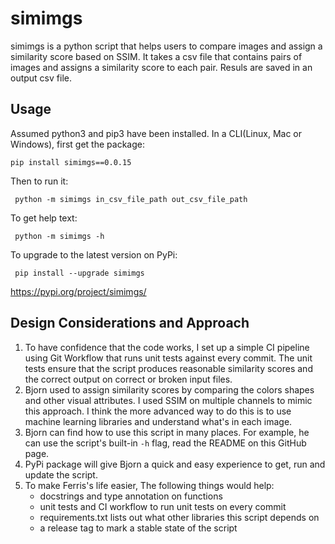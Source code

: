 
# simimgs
simimgs is a python script that helps users to compare images and assign a similarity score based on SSIM. It takes a csv file that contains pairs of images and assigns a similarity score to each pair. Resuls are saved in an output csv file.

## Usage
Assumed python3 and pip3 have been installed. In a CLI(Linux, Mac or Windows), first get the package:
```
pip install simimgs==0.0.15
``` 
Then to run it:
```
 python -m simimgs in_csv_file_path out_csv_file_path
``` 

To get help text:
```
 python -m simimgs -h
``` 
To upgrade to the latest version on PyPi:
```
 pip install --upgrade simimgs
``` 
https://pypi.org/project/simimgs/

## Design Considerations and Approach
1. To have confidence that the code works, I set up a simple CI pipeline using Git Workflow that runs unit tests against every commit. The unit tests ensure that the script produces reasonable similarity scores and the correct output on correct or broken input files.
2. Bjorn used to assign similarity scores by comparing the colors shapes and other visual attributes. I used SSIM on multiple channels to mimic this approach. I think the more advanced way to do this is to use machine learning libraries and understand what's in each image.
3. Bjorn can find how to use this script in many places. For example, he can use the script's built-in `-h` flag, read the README on this GitHub page.
4. PyPi package will give Bjorn a quick and easy experience to get, run and update the script.
5. To make Ferris's life easier, The following things would help:
     * docstrings and type annotation on functions
     * unit tests and CI workflow to run unit tests on every commit
     * requirements.txt lists out what other libraries this script depends on
     * a release tag to mark a stable state of the script
 
